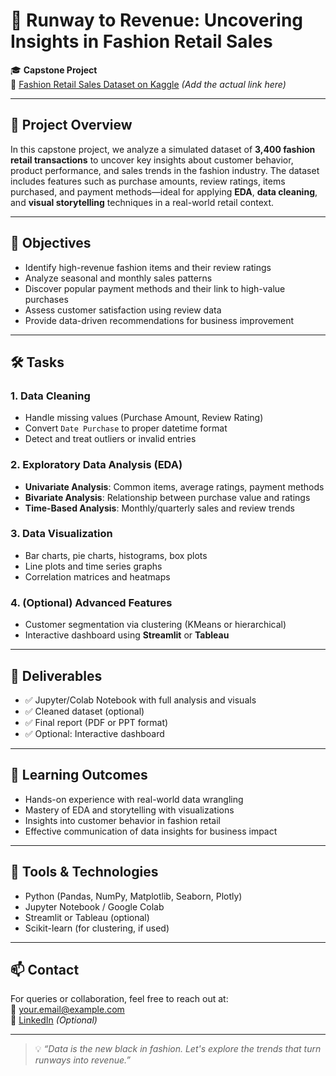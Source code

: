 # 👗 Runway to Revenue: Uncovering Insights in Fashion Retail Sales

🎓 **Capstone Project**  
🔗 [Fashion Retail Sales Dataset on Kaggle](https://www.kaggle.com/) *(Add the actual link here)*

---

## 📌 Project Overview

In this capstone project, we analyze a simulated dataset of **3,400 fashion retail transactions** to uncover key insights about customer behavior, product performance, and sales trends in the fashion industry. The dataset includes features such as purchase amounts, review ratings, items purchased, and payment methods—ideal for applying **EDA**, **data cleaning**, and **visual storytelling** techniques in a real-world retail context.

---

## 🎯 Objectives

- Identify high-revenue fashion items and their review ratings
- Analyze seasonal and monthly sales patterns
- Discover popular payment methods and their link to high-value purchases
- Assess customer satisfaction using review data
- Provide data-driven recommendations for business improvement

---

## 🛠️ Tasks

### 1. Data Cleaning
- Handle missing values (Purchase Amount, Review Rating)
- Convert `Date Purchase` to proper datetime format
- Detect and treat outliers or invalid entries

### 2. Exploratory Data Analysis (EDA)
- **Univariate Analysis**: Common items, average ratings, payment methods
- **Bivariate Analysis**: Relationship between purchase value and ratings
- **Time-Based Analysis**: Monthly/quarterly sales and review trends

### 3. Data Visualization
- Bar charts, pie charts, histograms, box plots
- Line plots and time series graphs
- Correlation matrices and heatmaps

### 4. (Optional) Advanced Features
- Customer segmentation via clustering (KMeans or hierarchical)
- Interactive dashboard using **Streamlit** or **Tableau**

---

## 📂 Deliverables

- ✅ Jupyter/Colab Notebook with full analysis and visuals  
- ✅ Cleaned dataset (optional)  
- ✅ Final report (PDF or PPT format)  
- ✅ Optional: Interactive dashboard  

---

## 🌟 Learning Outcomes

- Hands-on experience with real-world data wrangling
- Mastery of EDA and storytelling with visualizations
- Insights into customer behavior in fashion retail
- Effective communication of data insights for business impact

---

## 🧠 Tools & Technologies

- Python (Pandas, NumPy, Matplotlib, Seaborn, Plotly)
- Jupyter Notebook / Google Colab
- Streamlit or Tableau (optional)
- Scikit-learn (for clustering, if used)

---

## 📫 Contact

For queries or collaboration, feel free to reach out at:  
📧 your.email@example.com  
🔗 [LinkedIn](https://linkedin.com/in/yourprofile) *(Optional)*

---

> 💡 *“Data is the new black in fashion. Let's explore the trends that turn runways into revenue.”*
